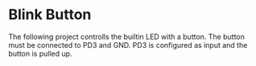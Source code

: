 # Blink Button

The following project controlls the builtin LED with a button. The button must be connected to PD3 and GND.
PD3 is configured as input and the button is pulled up.